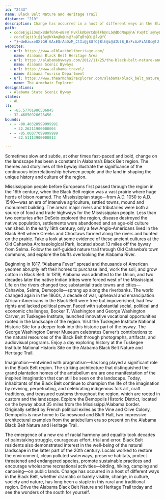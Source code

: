 ```yaml
---
id: "2443"
name: Black Belt Nature and Heritage Trail
distance: "210"
description: Change has occurred in a host of different ways in the Black Belt region of Alabama, but one way or another, whether dramatic or barely visible, change--in culture, society and nature--has long been a staple in this decidedly rural and outwardly traditional region.
path:
  - codeEjgiiOn@xBdAfGhR~nBr@`FvKlk@b@rCd@lFh@nLb@dDdNnp@nA`Fx@fC`a@hy@fBlCrAzAtMdNnBfCfCfEhBxErAhFhCfOrDfQpLbr@x@`F|@`IdBtKpFtZjG~^~AbGj@dB~AfDp@bAdUzZjIvLpWn]tAvBbDnGdP|c@|O~ZvHvObGfK``@pf@pT|[xBzD~R~b@~B~FpAbElDhOdAlH|B`SvG~a@E^jAfJv@nIdAfHrRbx@lId\lBfEhCbExt@jr@|CrDxBlD|BdFx@tB~Rrm@fEhNpIx[~ArIn@xEr@rI~@|SHLIxK[|FgAnMcCxSyDvWqIxb@_Mrk@yApIe@fE]|FKtKh@vL~@xIxBhKhBxFnBxE`CrExXdd@fBbD|CpHnArDdAvDzB~K~@tH`@`GRdFBzI_@hKs@jIiAnIaJfh@cBtKm@fGyCdc@u@lImD|YsAnIy@rDsA`FqBtGsRxe@aHxR{YpaAcJpYqD~LsV`~@mAxEy@hEuAnMm@hMqJrvD_@~ESrAg@jBt@l@Dj@k@dWCfDXrHb@fF`AdGnL|i@xAfGtDxL~DhKrDdIvHbNllBrpClDtG`BdERlAl@rAnAlFbRrdA~AfK^~DrBx[^xINje@XnGv@dGlPd`Af@hFTzKIlCYpCqLnd@YpBK`B?xCx@`QFhNeB|bBClJL|Id@nJr@dIzIbn@zB|Tn@bD|@tCpItSh@lBx@pELtAF~CSlFk@`E_@zA{Zt~@u@dCYnBSzFExK^`tAb@bEfEjRJz@kRfG{@^kBfBwB`GsE`OyD`KwDfIko@`sA}@xB{@lEYlHe@dROdc@Zdl@CdMPfi@xAzkCtAKb@_@tBsCfAe@hDs@rSsAbHqAbME|HbAvJ`Chr@b[lf@lUfNdGfFlCdMlFtZfNxBlArMrFx[nOz[vNhFdDlDdDlE|G|AdDjA~CfAlEx@lF`@rFNlFBzpC^~h@?bM^|z@B`TXfa@HhWc@d`Ah@d`Az@rfAO`KU~DmDd`@}@bKLd@o@tHqDp_@fDdAjKxFrR|KzBdAvAd@~W`G~IdAlDLvG[fEKp@Rf@d@nAnHb@lFJ`@TpNl@dRbB~[fKbeBxAtXlBlZ^lI`IbsAlIvjA\lEx@hHpJlh@~@`GXfDZxGBrGiA~[IfDBfFVdEzFfe@j@~DlBdHpC`Gr]fj@n@lA`BdEnA`Fl@`FxBzd@~@fLrAhJxAvHvAhFja@tpAtNpc@hBdErRz_@xWvi@rBlFjO`c@|AlErCrKbArGh@pFZrFNxFRnW`@lnCg@ftArCnkADxIwDleACnFXlFnMj~@h@jF^lFNrFd@zoARfM|@rUh@dJhBdUzOpfB^lFl@|MNpFFpUp@lvD]fJk@fF}@fF{Z`sA_A`F_@xC[~Hb@|x@CnFMlFuP~rCi@bFy@`Fg\|gBgF|YaEjSu@lCcApBeLtQqAlC}@zCe@~Bie@dtCyA|KYvAwH|m@y@xFg@lB{AtEsBdEgCrDc|@jiAmEhGaDzFuCpHyAtEqEfScJld@aBfJeAhJ_A`LYxFi@nP_BtcA]vFiA`HcF|QyCtMcAnF}B~Om[zrDs@dEyAfFe`@xeAsAhFo@vE}PxmDa@`E]~A_@xAqArDmAzBsBrC{[j]yb@df@c_BfuBmFfHcC`EmD`HwCrH_h@v|AqF|QyNzk@{@pCwBfFuBlDsDrEwEfEeGlD_DjAqEfA{t@nNmm@~Lwv@bOgIjBwDtAujAdk@uBTaLJ_vAf@?~BVxFD|r@OpHObDi@pGD`@wD`b@y@~NsD`eAK\oOlkEgBnc@u@rVu@fPcNryDu@pQs@lHk@fEs@~D}Sr{@eBrH}AdI_AhG]tDe@dMHhNpLdlFL~Nn@|vBNzIb@lHt@fHbJni@|AjKx@nKN|G?xKU|Z?|PbBnqHD|s@ZdhCvAxdJ_@`JaAfHyWhsAoA~Gg@`Ek@tKeAfh@wG~cCm@rK_@rCe@jCwBbIqJnWsBrGeAbG_@rFMxJHh~AEpPDj@?pSbDneFHnm@Xp`@E~BSdAu@zBmA`CaNbTmEjHaBzDeArDiAfHuKb|AwJxxCMlAu@xFi@tB_CzNiBzHwArEwZvz@uAjEgAhE{A~Iq@nFc@fH_TruEi@tE_BfIoB~HmBxFuQ~f@sBhFiBpDyAlCmDtEa\p^sChDqCbEiE|HsVvh@kMxXip@veBoWzr@mC`IcCbIyCrLqJjb@iExT{BdOsBnQiAvN{@pR}@h_@IbI?bd@Rxx@JpeAEtE_@jIi@vFo@jFaCrO[vDExBDfGXjEb@fD~AnHlG`W~BnL`Ffc@lCnYjJvx@^rDZfFjGveBNxGN|L?nNs@fgAuBjeBJxF\fD`@rBhAdE`AtB|K`TZRxKtSfn@xmAfKpR~Ob\`DzFfJhOnJzN|Z~f@Ff@nXrd@hCpFrBzEfC|H`B~FnHb[bCnJdf@dqBzc@noBzP~jA~Ohx@xDvSfh@piC\lCj@nBNpBDdC[|H}@xH_@~BgArD{eA`qCgF`PuAtFqBfLq@`Gs@zIc@zL}DrxEBlAIlFe@lIs@rHsAbJia@ztBkN`u@_@fDS`GBjDNlD^fDl@fDdfAryEjKdd@jAnGv@zF\pFJ`MHpz@GbGU`Go@vHuAhJkHnZ}AbIeAlIo@nLIdGcAdmED`GVbGdAjLlBzKpt@z~C|@pEzIt_@bBjKhB`U~@vQNxIXja@TtGRjChCdX|AvNxBrN`Ixe@x@xFpI|{@|Al\hG``BlCn\t@jLZzKjAtj@GxIOhDk@zFcAvFwGpY}CzNcE~PsArIyAzQgF`u@oBj\iCjWqB`KwBtOeEvTo@rE_Idd@aBzIiAzEyAzEgBrEeSre@qC`IeDzLqGhX}BnIsBjJKlB?dAd@|D|BpFGfCk@zDhAdJ
  - codeEjgiiOi@jBy@NYAm@k@Us@?s@TgBt@Q|@Jv@fC
  - "}~deEzuxeOXlGH`GAxEQrAaDzM_CtIi@jBUfC}Blh@i@dIUlB_BzFcAzFiAtOc@fJ[tNOnMJd@eAnp@VpDx@zFx@nCp@bDhJj]zBdKpA`I`AbHbK~aAlBvNhAxGr@tFh@`GTxF?fOCdOQrE}AlNsCtUm@lGk@`KiCrz@?pDXhFNpAnB|KnPbz@xPb|@lB|LdAjIhB|ShNdfBHlDY~HwIpt@gAtK_@tFU~K@nIfAp^^xHt@bIx@`GfWfmAhBzJ^hDTpFr@vh@XfFrPtfAbHva@lF|]XbGLnu@C`OHnG`@|Ex@rFnSl~@z@pFt@fIXvFTx`@R~KtAl[Lpj@JbJfJtyB\\dF^~CtAbJpHvb@hErb@fAtNn@zPNhQGzFk@zSuB~ZWnIAdDRnp@ZvTbB|u@DfNKbXFhEjC~r@TlJCl`@l@rm@b@|I~Bb^xEd}@nDts@lJ~gBt@fH|@hGjPb_AxM|}@nAxG~Pdw@n@rENjEOhDUbBmAhEoVtn@aFdN}ChGiBrEoC`JcCvMu@xCkZjdAwA`H_AxJo@zE}GjWmBzLub@z_Bi@fEShEb@xPChF_@~DcAnEyDdOeDpI}Jh`@yBfJuAhJo@~Cu~@xsDka@~aB_@l@iBxG"
websites:
  - url: https://www.alblackbeltheritage.com/
    name: Alabama Black Belt Heritage Area
  - url: https://alabamabyways.com/2012/11/25/the-black-belt-nature-and-heritage-trail/
    name: Alabama Scenic Byways
  - url: https://www.alabama.travel/
    name: Alabama Tourism Department
  - url: https://www.thearmchairexplorer.com/alabama/black_belt_nature_trail.php
    name: The Armchair Explorer
designations:
  - Alabama State Scenic Byway
states:
  - AL
ll:
  - -85.57701986506845
  - 32.46850926626456
bounds:
  - - -88.40328999999991
    - 32.26211900000004
  - - -85.00077099999999
    - 32.51113900000013

---
```


Sometimes slow and subtle, at other times fast-paced and bold, change on the landscape has been a constant in Alabama’s Black Belt region. The themes and storylines of the byway illustrate the significance of the continuous interrelationship between people and the land in shaping the unique history and culture of the region.

Mississippian people before Europeans first passed through the region in the 16th century, when the Black Belt region was a vast prairie where huge herds of bison roamed. The Mississippian stage—from A.D. 1050 to A.D. 1540—was an era of intensive agriculture, settled towns, mound and monument building. The area’s major rivers and tributaries were both a source of food and trade highways for the Mississippian people. Less than two centuries after DeSoto explored the region, disease destroyed the native population, settlements were abandoned and an age-old culture vanished. In the early 19th century, only a few Anglo-Americans lived in the Black Belt where Creeks and Choctaws farmed along the rivers and hunted on the prairie. Take a look at some evidence of these ancient cultures at the Old Cahawba Archaeological Park, located about 13 miles off the byway from Selma. Follow the self-guided nature trail through Old Cahawba’s town commons, and explore the bluffs overlooking the Alabama River.

Beginning in 1817, “Alabama Fever” spread and thousands of American yeomen abruptly left their homes to purchase land, work the soil, and grow cotton in Black Belt. In 1819, Alabama was admitted to the Union, and two decades later the native Indian tribes were forced west of the Mississippi. Life on the rivers changed too; substantial trade towns and cities—Cahawba, Selma, Demopolis—sprang up along the riverbanks. The world changed again in the 1860s, a decade of war, upheaval and emancipation. African-Americans in the Black Belt were free but impoverished, had few rights and lacked political power. Faced with substantial social, political and economic challenges, Booker T. Washington and George Washington Carver, at Tuskegee Institute, launched innovative vocational opportunities rooted in the landscape of the region. Visit the Tuskegee Institute National Historic Site for a deeper look into this historic part of the byway. The George Washington Carver Museum celebrates Carver’s contributions to the natural resources of the Black Belt through photographs, artifacts, and audiovisual programs. Enjoy a day exploring history at the Tuskegee Institute National Historic Site on the Alabama Black Belt Nature and Heritage Trail.

Imagination—entwined with pragmatism—has long played a significant role in the Black Belt region. The striking architecture that distinguished the grand plantation homes of the antebellum era are one manifestation of the inspired imagination that can still be seen on the landscape. Today, inhabitants of the Black Belt continue to champion the life of the imagination by reviving, perpetuating, and celebrating indigenous folk art, craft traditions, and treasured customs throughout the region, which are rooted in custom and the landscape.  Explore the Demopolis Historic District, located on the byway about 35 miles from the Mississippi/Alabama border. Originally settled by French political exiles as the Vine and Olive Colony, Demopolis is now home to Gaineswood and Bluff Hall, two impressive architectural examples from the antebellum era so present on the Alabama Black Belt Nature and Heritage Trail.

The emergence of a new era of racial harmony and equality took decades of painstaking struggle, courageous effort, trial and error. Black Belt residents also demonstrated interest in the well-being of the natural landscape in the latter part of the 20th century. Locals worked to restore the environment, clean polluted waterways, preserve habitats, protect threatened and endangered species, promote sustainable practices and encourage wholesome recreational activities—birding, hiking, camping and canoeing—on public lands. Change has occurred in a host of different ways in the Black Belt, whether dramatic or barely visible, change, in culture, society and nature, has long been a staple in this rural and traditional region. Drive the Alabama Black Belt Nature and Heritage Trail today and see the wonders of the south for yourself.
